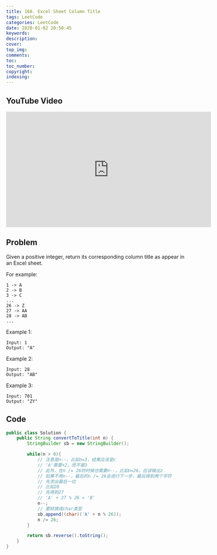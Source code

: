```yaml
---
title: 168. Excel Sheet Column Title
tags: LeetCode
categories: LeetCode
date: 2020-01-02 20:50:45
keywords:
description:
cover:
top_img:
comments:
toc:
toc_number:
copyright:
indexing:
---
```

## YouTube Video
<iframe width="560" height="315" src="https://www.youtube.com/embed/OVuCIyN26nw" frameborder="0" allow="accelerometer; autoplay; encrypted-media; gyroscope; picture-in-picture" allowfullscreen></iframe>

## Problem
Given a positive integer, return its corresponding column title as appear in an Excel sheet.

For example:

    1 -> A
    2 -> B
    3 -> C
    ...
    26 -> Z
    27 -> AA
    28 -> AB 
    ...
Example 1:
```
Input: 1
Output: "A"
```
Example 2:
```
Input: 28
Output: "AB"
```
Example 3:
```
Input: 701
Output: "ZY"
```

## Code
```java
public class Solution {
    public String convertToTitle(int n) {
        StringBuilder sb = new StringBuilder();

        while(n > 0){
            // 注意是n--，比如n=3，结果应该是c
          	// 'A'需要+2，而不是3
          	// 此外，在n /= 26的时候也需要n--，比如n=26，应该输出z
          	// 如果不用n--，最后的n /= 26会进行下一步，最后得到两个字符
            // 先求出最后一位
            // 比如28
            // 先得到27
            // 'A' + 27 % 26 = 'B'
            n--;
            // 要转换成char类型
            sb.append((char)('A' + n % 26));
            n /= 26;
        }

        return sb.reverse().toString();
    }
}
```